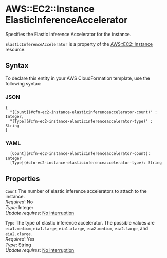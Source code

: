 # AWS::EC2::Instance ElasticInferenceAccelerator<a name="aws-properties-ec2-instance-elasticinferenceaccelerator"></a>

Specifies the Elastic Inference Accelerator for the instance\.

`ElasticInferenceAccelerator` is a property of the [AWS::EC2::Instance](https://docs.aws.amazon.com/AWSCloudFormation/latest/UserGuide/aws-properties-ec2-instance.html) resource\.

## Syntax<a name="aws-properties-ec2-instance-elasticinferenceaccelerator-syntax"></a>

To declare this entity in your AWS CloudFormation template, use the following syntax:

### JSON<a name="aws-properties-ec2-instance-elasticinferenceaccelerator-syntax.json"></a>

```
{
  "[Count](#cfn-ec2-instance-elasticinferenceaccelerator-count)" : Integer,
  "[Type](#cfn-ec2-instance-elasticinferenceaccelerator-type)" : String
}
```

### YAML<a name="aws-properties-ec2-instance-elasticinferenceaccelerator-syntax.yaml"></a>

```
  [Count](#cfn-ec2-instance-elasticinferenceaccelerator-count): Integer
  [Type](#cfn-ec2-instance-elasticinferenceaccelerator-type): String
```

## Properties<a name="aws-properties-ec2-instance-elasticinferenceaccelerator-properties"></a>

`Count` <a name="cfn-ec2-instance-elasticinferenceaccelerator-count"></a>
The number of elastic inference accelerators to attach to the instance\.  
_Required_: No  
_Type_: Integer  
_Update requires_: [No interruption](https://docs.aws.amazon.com/AWSCloudFormation/latest/UserGuide/using-cfn-updating-stacks-update-behaviors.html#update-no-interrupt)

`Type` <a name="cfn-ec2-instance-elasticinferenceaccelerator-type"></a>
The type of elastic inference accelerator\. The possible values are `eia1.medium`, `eia1.large`, `eia1.xlarge`, `eia2.medium`, `eia2.large`, and `eia2.xlarge`\.  
_Required_: Yes  
_Type_: String  
_Update requires_: [No interruption](https://docs.aws.amazon.com/AWSCloudFormation/latest/UserGuide/using-cfn-updating-stacks-update-behaviors.html#update-no-interrupt)
